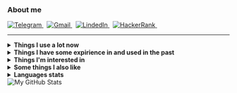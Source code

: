 ### About me
<p align="left">
  <a href="https://t.me/rabarbrablad" target="_blank">
    <picture>
      <source media="(prefers-color-scheme: dark)" srcset="https://img.shields.io/badge/telegram-2e3440.svg?&style=for-the-badge&logo=telegram">
      <source media="(prefers-color-scheme: light)"srcset="https://img.shields.io/badge/telegram-eceff4.svg?&style=for-the-badge&logo=telegram">
      <img alt="Telegram" src="https://img.shields.io/badge/telegram-eceff4.svg?&style=for-the-badge&logo=telegram">
    </picture>
  </a>&nbsp;
  <a href="mailto:rabarbrablad@gmail.com">
    <picture>
      <source media="(prefers-color-scheme: dark)" srcset="https://img.shields.io/badge/gmail-2e3440.svg?&style=for-the-badge&logo=gmail&logoColor=D14836">
      <source media="(prefers-color-scheme: light)"srcset="https://img.shields.io/badge/gmail-eceff4.svg?&style=for-the-badge&logo=gmail&logoColor=D14836">
      <img alt="Gmail" src="https://img.shields.io/badge/gmail-eceff4.svg?&style=for-the-badge&logo=gmail&logoColor=D14836">
    </picture>
  </a>&nbsp;
  <a href="https://www.linkedin.com/in/polina-simonenko" target="_blank">
    <picture>
      <source media="(prefers-color-scheme: dark)" srcset="https://img.shields.io/badge/linkedin-2e3440.svg?&style=for-the-badge&logo=linkedin&logoColor=0A66C2">
      <source media="(prefers-color-scheme: light)"srcset="https://img.shields.io/badge/linkedin-eceff4.svg?&style=for-the-badge&logo=linkedin&logoColor=0A66C2">
      <img alt="LindedIn" src="https://img.shields.io/badge/linkedin-eceff4.svg?&style=for-the-badge&logo=linkedin&logoColor=0A66C2">
    </picture>
  </a>&nbsp;
  <a href="https://www.hackerrank.com/rabarbrablad" target="_blank">
    <picture>
      <source media="(prefers-color-scheme: dark)" srcset="https://img.shields.io/badge/HackerRank-2e3440.svg?&style=for-the-badge&logo=hackerrank&logoColor=2fc966">
      <source media="(prefers-color-scheme: light)"srcset="https://img.shields.io/badge/HackerRank-eceff4.svg?&style=for-the-badge&logo=hackerrank&logoColor=2fc966">
      <img alt="HackerRank" src="https://img.shields.io/badge/HackerRank-eceff4.svg?&style=for-the-badge&logo=hackerrank&logoColor=2fc966">
    </picture>
  </a>&nbsp;
</p>
<hr/>

<details>
  <summary><b>Things I use a lot now</b></summary>
  <br/>
  <picture>
    <source media="(prefers-color-scheme: dark)" srcset="https://img.shields.io/badge/Python-2e3440.svg?&logo=python&logoColor=4382b4">
    <source media="(prefers-color-scheme: light)"srcset="https://img.shields.io/badge/Python-eceff4.svg?&logo=python&logoColor=4382b4">
    <img alt="Python" src="https://img.shields.io/badge/Python-2e3440.svg?&logo=python&logoColor=4382b4">
  </picture>
  <picture>
    <source media="(prefers-color-scheme: dark)" srcset="https://img.shields.io/badge/TypeScript-2e3440.svg?&logo=typescript&logoColor=3278c7">
    <source media="(prefers-color-scheme: light)"srcset="https://img.shields.io/badge/TypeScript-eceff4.svg?&logo=typescript&logoColor=3278c7">
    <img alt="TypeScript" src="https://img.shields.io/badge/TypeScript-2e3440.svg?&logo=typescript&logoColor=3278c7">
  </picture>
  <picture>
    <source media="(prefers-color-scheme: dark)" srcset="https://img.shields.io/badge/MongoDB-2e3440.svg?&logo=mongodb&logoColor=00ed64">
    <source media="(prefers-color-scheme: light)"srcset="https://img.shields.io/badge/MongoDB-eceff4.svg?&logo=mongodb&logoColor=00ed64">
    <img alt="MongoDB" src="https://img.shields.io/badge/MongoDB-eceff4.svg?&logo=mongodb&logoColor=00ed64">
  </picture>
  <picture>
    <source media="(prefers-color-scheme: dark)" srcset="https://img.shields.io/badge/Poetry-2e3440.svg?&logo=poetry&logoColor=018ce1">
    <source media="(prefers-color-scheme: light)"srcset="https://img.shields.io/badge/Poetry-eceff4.svg?&logo=poetry&logoColor=018ce1">
    <img alt="Poetry" src="https://img.shields.io/badge/Poetry-eceff4.svg?&logo=poetry&logoColor=018ce1">
  </picture>
  <br>
  <picture>
    <source media="(prefers-color-scheme: dark)" srcset="https://img.shields.io/badge/React-2e3440.svg?&logo=react&logoColor=4995ab">
    <source media="(prefers-color-scheme: light)"srcset="https://img.shields.io/badge/React-eceff4.svg?&logo=react&logoColor=4995ab">
    <img alt="React" src="https://img.shields.io/badge/React-eceff4.svg?&logo=react&logoColor=4995ab">
  </picture>
  <picture>
    <source media="(prefers-color-scheme: dark)" srcset="https://img.shields.io/badge/MUI-2e3440.svg?&logo=mui&logoColor=0080ff">
    <source media="(prefers-color-scheme: light)"srcset="https://img.shields.io/badge/MUI-eceff4.svg?&logo=mui&logoColor=0080ff">
    <img alt="MUI" src="https://img.shields.io/badge/MUI-eceff4.svg?&logo=mui&logoColor=0080ff">
  </picture>
  <picture>
    <source media="(prefers-color-scheme: dark)" srcset="https://img.shields.io/badge/Create%20React%20App-2e3440.svg?&logo=createreactapp&logoColor=09d3ad">
    <source media="(prefers-color-scheme: light)"srcset="https://img.shields.io/badge/Create%20React%20App-eceff4.svg?&logo=createreactapp&logoColor=09d3ad">
    <img alt="Create React App" src="https://img.shields.io/badge/Create%20React%20App-eceff4.svg?&logo=createreactapp&logoColor=09d3ad">
  </picture>
  <picture>
    <source media="(prefers-color-scheme: dark)" srcset="https://img.shields.io/badge/React%20Query-2e3440.svg?&logo=reactquery&logoColor=ff4154">
    <source media="(prefers-color-scheme: light)"srcset="https://img.shields.io/badge/React%20Query-eceff4.svg?&logo=reactquery&logoColor=ff4154">
    <img alt="ReactQuery" src="https://img.shields.io/badge/React%20Query-eceff4.svg?&logo=reactquery&logoColor=ff4154">
  </picture>
  <picture>
    <source media="(prefers-color-scheme: dark)" srcset="https://img.shields.io/badge/React%20Router-2e3440.svg?&logo=reactrouter&logoColor=white">
    <source media="(prefers-color-scheme: light)"srcset="https://img.shields.io/badge/React%20Router-eceff4.svg?&logo=reactrouter&logoColor=black">
    <img alt="ReactRouter" src="https://img.shields.io/badge/React%20Router-eceff4.svg?&logo=reactrouter&logoColor=white">
  </picture>
  <br>
  <picture>
    <source media="(prefers-color-scheme: dark)" srcset="https://img.shields.io/badge/Git-2e3440.svg?&logo=git&logoColor=f74d27">
    <source media="(prefers-color-scheme: light)"srcset="https://img.shields.io/badge/Git-eceff4.svg?&logo=git&logoColor=f74d27">
    <img alt="Git" src="https://img.shields.io/badge/Git-eceff4.svg?&logo=git&logoColor=f74d27">
  </picture>
  <picture>
    <source media="(prefers-color-scheme: dark)" srcset="https://img.shields.io/badge/GitHub-2e3440.svg?&logo=github&logoColor=white">
    <source media="(prefers-color-scheme: light)"srcset="https://img.shields.io/badge/GitHub-eceff4.svg?&logo=github&logoColor=black">
    <img alt="GitHub" src="https://img.shields.io/badge/GitHub-eceff4.svg?&logo=github&logoColor=white">
  </picture>
  <picture>
    <source media="(prefers-color-scheme: dark)" srcset="https://img.shields.io/badge/Github%20Actions-2e3440.svg?&logo=github-actions&logoColor=2088FF">
    <source media="(prefers-color-scheme: light)"srcset="https://img.shields.io/badge/Github%20Actions-eceff4.svg?&logo=github-actions&logoColor=2088FF">
    <img alt="GithubActions" src="https://img.shields.io/badge/Github%20Actions-eceff4.svg?&logo=github-actions&logoColor=2088FF">
  </picture>
  <br>
  <picture>
    <source media="(prefers-color-scheme: dark)" srcset="https://img.shields.io/badge/Docker-2e3440.svg?&logo=docker&logoColor=2496ED">
    <source media="(prefers-color-scheme: light)"srcset="https://img.shields.io/badge/Docker-eceff4.svg?&logo=docker&logoColor=2496ED">
    <img alt="Docker" src="https://img.shields.io/badge/Docker-eceff4.svg?&logo=docker&logoColor=2496ED">
  </picture>
  <picture>
    <source media="(prefers-color-scheme: dark)" srcset="https://img.shields.io/badge/Amazon%20AWS-2e3440.svg?&logo=amazon-aws&logoColor=FF9900">
    <source media="(prefers-color-scheme: light)"srcset="https://img.shields.io/badge/Amazon%20AWS-eceff4.svg?&logo=amazon-aws&logoColor=FF9900">
    <img alt="AWS" src="https://img.shields.io/badge/Amazon%20AWS-eceff4.svg?&logo=amazon-aws&logoColor=FF9900">
  </picture>
  <picture>
    <source media="(prefers-color-scheme: dark)" srcset="https://img.shields.io/badge/Firebase-2e3440.svg?&logo=firebase&logoColor=FFCA28">
    <source media="(prefers-color-scheme: light)"srcset="https://img.shields.io/badge/Firebase-eceff4.svg?&logo=firebase&logoColor=FFCA28">
    <img alt="Firebase" src="https://img.shields.io/badge/Firebase-eceff4.svg?&logo=firebase&logoColor=FFCA28">
  </picture>
  <br>
  <picture>
    <source media="(prefers-color-scheme: dark)" srcset="https://img.shields.io/badge/Bash-2e3440.svg?&logo=gnubash&logoColor=4EAA25">
    <source media="(prefers-color-scheme: light)"srcset="https://img.shields.io/badge/Bash-eceff4.svg?&logo=gnubash&logoColor=4EAA25">
    <img alt="Bash" src="https://img.shields.io/badge/Bash-eceff4.svg?&logo=gnubash&logoColor=4EAA25">
  </picture>
  <picture>
    <source media="(prefers-color-scheme: dark)" srcset="https://img.shields.io/badge/NodeJS-2e3440.svg?&logo=node.js&logoColor=339933">
    <source media="(prefers-color-scheme: light)"srcset="https://img.shields.io/badge/NodeJS-eceff4.svg?&logo=node.js&logoColor=339933">
    <img alt="NodeJS" src="https://img.shields.io/badge/NodeJS-eceff4.svg?&logo=node.js&logoColor=339933">
  </picture>
  <picture>
    <source media="(prefers-color-scheme: dark)" srcset="https://img.shields.io/badge/VS%20Code-2e3440.svg?&logo=visual-studio-code&logoColor=007ACC">
    <source media="(prefers-color-scheme: light)"srcset="https://img.shields.io/badge/VS%20Code-eceff4.svg?&logo=visual-studio-code&logoColor=007ACC">
    <img alt="VSCode" src="https://img.shields.io/badge/VS%20Code-eceff4.svg?&logo=visual-studio-code&logoColor=007ACC">
  </picture>
  <picture>
    <source media="(prefers-color-scheme: dark)" srcset="https://img.shields.io/badge/Insomnia-2e3440.svg?&logo=insomnia&logoColor=5e01d4">
    <source media="(prefers-color-scheme: light)"srcset="https://img.shields.io/badge/Insomnia-eceff4.svg?&logo=insomnia&logoColor=5e01d4">
    <img alt="Insomnia" src="https://img.shields.io/badge/Insomnia-eceff4.svg?&logo=insomnia&logoColor=5e01d4">
  </picture>  
</details>

<details>
  <summary><b>Things I have some expirience in and used in the past</b></summary>
  <br/>
  <picture>
    <source media="(prefers-color-scheme: dark)" srcset="https://img.shields.io/badge/Flask-2e3440.svg?&logo=flask&logoColor=white">
    <source media="(prefers-color-scheme: light)"srcset="https://img.shields.io/badge/Flask-eceff4.svg?&logo=flask&logoColor=black">
    <img alt="Flask" src="https://img.shields.io/badge/Flask-2e3440.svg?&logo=flask&logoColor=white">
  </picture>
  <picture>
    <source media="(prefers-color-scheme: dark)" srcset="https://img.shields.io/badge/FastAPI-2e3440.svg?&logo=fastapi&logoColor=009585">
    <source media="(prefers-color-scheme: light)"srcset="https://img.shields.io/badge/FastAPI-eceff4.svg?&logo=fastapi&logoColor=009585">
    <img alt="FastApi" src="https://img.shields.io/badge/FastAPI-2e3440.svg?&logo=fastapi&logoColor=009585">
  </picture>
  <picture>
    <source media="(prefers-color-scheme: dark)" srcset="https://img.shields.io/badge/SQLAlchemy-2e3440">
    <source media="(prefers-color-scheme: light)"srcset="https://img.shields.io/badge/SQLAlchemy-eceff4">
    <img alt="SQLAlchemy" src="https://img.shields.io/badge/SQLAlchemy-2e3440">
  </picture>
  <picture>
    <source media="(prefers-color-scheme: dark)" srcset="https://img.shields.io/badge/Pytest-2e3440.svg?&logo=pytest&logoColor=009fe4">
    <source media="(prefers-color-scheme: light)"srcset="https://img.shields.io/badge/Pytest-eceff4.svg?&logo=pytest&logoColor=009fe4">
    <img alt="Pytest" src="https://img.shields.io/badge/Pytest-2e3440.svg?&logo=pytest&logoColor=009fe4">
  </picture>
  <picture>
    <source media="(prefers-color-scheme: dark)" srcset="https://img.shields.io/badge/Selenium-2e3440.svg?&logo=selenium&logoColor=green">
    <source media="(prefers-color-scheme: light)"srcset="https://img.shields.io/badge/Selenium-eceff4.svg?&logo=selenium&logoColor=green">
    <img alt="Selenium" src="https://img.shields.io/badge/Selenium-2e3440.svg?&logo=selenium&logoColor=green">
  </picture>
  <picture>
    <source media="(prefers-color-scheme: dark)" srcset="https://img.shields.io/badge/Swagger-2e3440.svg?&logo=swagger&logoColor=green">
    <source media="(prefers-color-scheme: light)"srcset="https://img.shields.io/badge/Swagger-eceff4.svg?&logo=swagger&logoColor=green">
    <img alt="Swagger" src="https://img.shields.io/badge/Swagger-2e3440.svg?&logo=swagger&logoColor=green">
  </picture>
  <br>
  <picture>
    <source media="(prefers-color-scheme: dark)" srcset="https://img.shields.io/badge/Go-2e3440.svg?&logo=go&logoColor=007e9d">
    <source media="(prefers-color-scheme: light)"srcset="https://img.shields.io/badge/Go-eceff4.svg?&logo=go&logoColor=007e9d">
    <img alt="Go" src="https://img.shields.io/badge/Go-2e3440.svg?&logo=go&logoColor=007e9d">
  </picture>
  <picture>
    <source media="(prefers-color-scheme: dark)" srcset="https://img.shields.io/badge/Postgres-2e3440.svg?&logo=postgresql&logoColor=white">
    <source media="(prefers-color-scheme: light)"srcset="https://img.shields.io/badge/Postgres-eceff4.svg?&logo=postgresql&logoColor=black">
    <img alt="Postgres" src="https://img.shields.io/badge/Postgres-2e3440.svg?&logo=postgresql&logoColor=white">
  </picture>
  <picture>
    <source media="(prefers-color-scheme: dark)" srcset="https://img.shields.io/badge/SQLite-2e3440.svg?&logo=sqlite&logoColor=white">
    <source media="(prefers-color-scheme: light)"srcset="https://img.shields.io/badge/SQLite-eceff4.svg?&logo=sqlite&logoColor=black">
    <img alt="SQLite" src="https://img.shields.io/badge/SQLite-2e3440.svg?&logo=sqlite&logoColor=white">
  </picture>
  <picture>
    <source media="(prefers-color-scheme: dark)" srcset="https://img.shields.io/badge/Elasticsearch-2e3440.svg?&logo=elasticsearch&logoColor=005571">
    <source media="(prefers-color-scheme: light)"srcset="https://img.shields.io/badge/Elasticsearch-eceff4.svg?&logo=elasticsearch&logoColor=005571">
    <img alt="Elasticsearch" src="https://img.shields.io/badge/Elasticsearch-2e3440.svg?&logo=elasticsearch&logoColor=005571">
  </picture>
  <picture>
    <source media="(prefers-color-scheme: dark)" srcset="https://img.shields.io/badge/Redis-2e3440.svg?&logo=redis&logoColor=DC382D">
    <source media="(prefers-color-scheme: light)"srcset="https://img.shields.io/badge/Redis-eceff4.svg?&logo=redis&logoColor=DC382D">
    <img alt="Redis" src="https://img.shields.io/badge/Redis-2e3440.svg?&logo=redis&logoColor=DC382D">
  </picture>
  <br>
  <picture>
    <source media="(prefers-color-scheme: dark)" srcset="https://img.shields.io/badge/Vim-2e3440.svg?&logo=vim&logoColor=019733">
    <source media="(prefers-color-scheme: light)"srcset="https://img.shields.io/badge/Vim-eceff4.svg?&logo=vim&logoColor=019733">
    <img alt="Vim" src="https://img.shields.io/badge/Vim-2e3440.svg?&logo=vim&logoColor=019733">
  </picture>
  <picture>
    <source media="(prefers-color-scheme: dark)" srcset="https://img.shields.io/badge/-2e3440.svg?&logo=c&logoColor=A8B9CC">
    <source media="(prefers-color-scheme: light)"srcset="https://img.shields.io/badge/-eceff4.svg?&logo=c&logoColor=00599C">
    <img alt="C" src="https://img.shields.io/badge/-2e3440.svg?&logo=c&logoColor=A8B9CC">
  </picture>
  <picture>
    <source media="(prefers-color-scheme: dark)" srcset="https://img.shields.io/badge/C++-2e3440.svg?&logo=c%2B%2B&logoColor=00599C">
    <source media="(prefers-color-scheme: light)"srcset="https://img.shields.io/badge/C++-eceff4.svg?&logo=c%2B%2B&logoColor=00599C">
    <img alt="Cpp" src="https://img.shields.io/badge/C++-2e3440.svg?&logo=c%2B%2B&logoColor=00599C">
  </picture>
  <picture>
    <source media="(prefers-color-scheme: dark)" srcset="https://img.shields.io/badge/CMake-2e3440.svg?&logo=cmake&logoColor=064F8C">
    <source media="(prefers-color-scheme: light)"srcset="https://img.shields.io/badge/CMake-eceff4.svg?&logo=cmake&logoColor=064F8C">
    <img alt="CMake" src="https://img.shields.io/badge/CMake-2e3440.svg?&logo=cmake&logoColor=064F8C">
  </picture>
  <picture>
    <source media="(prefers-color-scheme: dark)" srcset="https://img.shields.io/badge/Qt-2e3440.svg?&logo=qt&logoColor=41CD52">
    <source media="(prefers-color-scheme: light)"srcset="https://img.shields.io/badge/Qt-eceff4.svg?&logo=qt&logoColor=41CD52">
    <img alt="Qt" src="https://img.shields.io/badge/Qt-2e3440.svg?&logo=qt&logoColor=41CD52">
  </picture>
  <picture>
    <source media="(prefers-color-scheme: dark)" srcset="https://img.shields.io/badge/Nginx-2e3440.svg?&logo=nginx&logoColor=269539">
    <source media="(prefers-color-scheme: light)"srcset="https://img.shields.io/badge/Nginx-eceff4.svg?&logo=nginx&logoColor=269539">
    <img alt="Nginx" src="https://img.shields.io/badge/Nginx-2e3440.svg?&logo=nginx&logoColor=269539">
  </picture>
  <br>
  <picture>
    <source media="(prefers-color-scheme: dark)" srcset="https://img.shields.io/badge/Pandas-2e3440.svg?&logo=pandas&logoColor=white">
    <source media="(prefers-color-scheme: light)"srcset="https://img.shields.io/badge/Pandas-eceff4.svg?&logo=pandas&logoColor=black">
    <img alt="Pandas" src="https://img.shields.io/badge/Pandas-2e3440.svg?&logo=pandas&logoColor=white">
  </picture>
  <picture>
    <source media="(prefers-color-scheme: dark)" srcset="https://img.shields.io/badge/Plotly-2e3440.svg?&logo=plotly&logoColor=3f4f75">
    <source media="(prefers-color-scheme: light)"srcset="https://img.shields.io/badge/Plotly-eceff4.svg?&logo=plotly&logoColor=3f4f75">
    <img alt="Plotly" src="https://img.shields.io/badge/Plotly-2e3440.svg?&logo=plotly&logoColor=3f4f75">
  </picture>
  <picture>
    <source media="(prefers-color-scheme: dark)" srcset="https://img.shields.io/badge/NumPy-2e3440.svg?&logo=numpy&logoColor=4eaccf">
    <source media="(prefers-color-scheme: light)"srcset="https://img.shields.io/badge/NumPy-eceff4.svg?&logo=numpy&logoColor=4eaccf">
    <img alt="NumPy" src="https://img.shields.io/badge/NumPy-2e3440.svg?&logo=numpy&logoColor=4eaccf">
  </picture>
  <picture>
    <source media="(prefers-color-scheme: dark)" srcset="https://img.shields.io/badge/Jupyter-2e3440.svg?&logo=jupyter&logoColor=f37727">
    <source media="(prefers-color-scheme: light)"srcset="https://img.shields.io/badge/Jupyter-eceff4.svg?&logo=jupyter&logoColor=f37727">
    <img alt="Jupyter" src="https://img.shields.io/badge/Jupyter-2e3440.svg?&logo=jupyter&logoColor=f37727">
  </picture>
</details>

<details>
  <summary><b>Things I'm interested in</b></summary>
  <br/>
  <picture>
    <source media="(prefers-color-scheme: dark)" srcset="https://img.shields.io/badge/Kubernetes-2e3440.svg?&logo=kubernetes&logoColor=326CE5">
    <source media="(prefers-color-scheme: light)"srcset="https://img.shields.io/badge/Kubernetes-eceff4.svg?&logo=kubernetes&logoColor=326CE5">
    <img alt="Kubernetes" src="https://img.shields.io/badge/Kubernetes-2e3440.svg?&logo=kubernetes&logoColor=326CE5">
  </picture>
  <picture>
    <source media="(prefers-color-scheme: dark)" srcset="https://img.shields.io/badge/Terraform-2e3440.svg?&logo=terraform&logoColor=7b42bc">
    <source media="(prefers-color-scheme: light)"srcset="https://img.shields.io/badge/Terraform-eceff4.svg?&logo=terraform&logoColor=7b42bc">
    <img alt="Terraform" src="https://img.shields.io/badge/Terraform-2e3440.svg?&logo=terraform&logoColor=7b42bc">
  </picture>
  <picture>
    <source media="(prefers-color-scheme: dark)" srcset="https://img.shields.io/badge/RabbitMQ-2e3440.svg?&logo=rabbitmq&logoColor=ff6701">
    <source media="(prefers-color-scheme: light)"srcset="https://img.shields.io/badge/RabbitMQ-eceff4.svg?&logo=rabbitmq&logoColor=ff6701">
    <img alt="RabbitMQ" src="https://img.shields.io/badge/RabbitMQ-2e3440.svg?&logo=rabbitmq&logoColor=ff6701">
  </picture>
  <picture>
    <source media="(prefers-color-scheme: dark)" srcset="https://img.shields.io/badge/Apache%20Kafka-2e3440.svg?&logo=apache-kafka&logoColor=white">
    <source media="(prefers-color-scheme: light)"srcset="https://img.shields.io/badge/Apache%20Kafka-eceff4.svg?&logo=apache-kafka&logoColor=black">
    <img alt="Kafka" src="https://img.shields.io/badge/Apache%20Kafka-2e3440.svg?&logo=apache-kafka&logoColor=white">
  </picture>
  <br>
  <picture>
    <source media="(prefers-color-scheme: dark)" srcset="https://img.shields.io/badge/WebAssembly-2e3440.svg?&logo=webassembly&logoColor=654FF0">
    <source media="(prefers-color-scheme: light)"srcset="https://img.shields.io/badge/WebAssembly-eceff4.svg?&logo=webassembly&logoColor=654FF0">
    <img alt="WebAssembly" src="https://img.shields.io/badge/WebAssembly-2e3440.svg?&logo=webassembly&logoColor=654FF0">
  </picture>
  <picture>
    <source media="(prefers-color-scheme: dark)" srcset="https://img.shields.io/badge/gRPC-2e3440.svg?&logo=google&logoColor=4285F4">
    <source media="(prefers-color-scheme: light)"srcset="https://img.shields.io/badge/gRPC-eceff4.svg?&logo=google&logoColor=4285F4">
    <img alt="GRPC" src="https://img.shields.io/badge/gRPC-2e3440.svg?&logo=google&logoColor=4285F4">
  </picture>
  <br>
  <picture>
    <source media="(prefers-color-scheme: dark)" srcset="https://img.shields.io/badge/Rust-2e3440.svg?&logo=rust&logoColor=black">
    <source media="(prefers-color-scheme: light)"srcset="https://img.shields.io/badge/Rust-eceff4.svg?&logo=rust&logoColor=black">
    <img alt="Rust" src="https://img.shields.io/badge/Rust-2e3440.svg?&logo=rust&logoColor=black">
  </picture>
  <picture>
    <source media="(prefers-color-scheme: dark)" srcset="https://img.shields.io/badge/Kotlin-2e3440.svg?&logo=kotlin&logoColor=7F52FF">
    <source media="(prefers-color-scheme: light)"srcset="https://img.shields.io/badge/Kotlin-eceff4.svg?&logo=kotlin&logoColor=7F52FF">
    <img alt="Kotlin" src="https://img.shields.io/badge/Kotlin-2e3440.svg?&logo=kotlin&logoColor=7F52FF">
  </picture>
</details>

<details>
  <summary><b>Some things I also like</b></summary>
  <br/>
  <picture>
    <source media="(prefers-color-scheme: dark)" srcset="https://img.shields.io/badge/Arch%20Linux-2e3440.svg?&logo=archlinux&logoColor=1793d1">
    <source media="(prefers-color-scheme: light)"srcset="https://img.shields.io/badge/Arch%20Linux-eceff4.svg?&logo=archlinux&logoColor=1793d1">
    <img alt="Arch" src="https://img.shields.io/badge/Arch%20Linux-2e3440.svg?&logo=archlinux&logoColor=1793d1">
  </picture>
  <picture>
    <source media="(prefers-color-scheme: dark)" srcset="https://img.shields.io/badge/dwm-2e3440.svg?&logo=dwm&logoColor=1793d1">
    <source media="(prefers-color-scheme: light)"srcset="https://img.shields.io/badge/dwm-eceff4.svg?&logo=dwm&logoColor=1793d1">
    <img alt="Dwm" src="https://img.shields.io/badge/dwm-2e3440.svg?&logo=dwm&logoColor=1793d1">
  </picture>
</details>

<details>
  <summary><b>Languages stats</b></summary>
  <br/>
  <picture align="left">
    <source media="(prefers-color-scheme: dark)" srcset="https://github-profile-summary-cards.vercel.app/api/cards/repos-per-language?username=rabarbra&theme=nord_dark">
    <source media="(prefers-color-scheme: light)"srcset="https://github-profile-summary-cards.vercel.app/api/cards/repos-per-language?username=rabarbra&theme=nord_bright">
    <img alt="Repos per language" src="https://github-profile-summary-cards.vercel.app/api/cards/repos-per-language?username=rabarbra&theme=nord_dark">
  </picture>
  <picture align="right">
    <source media="(prefers-color-scheme: dark)" srcset="https://github-profile-summary-cards.vercel.app/api/cards/most-commit-language?username=rabarbra&theme=nord_dark">
    <source media="(prefers-color-scheme: light)"srcset="https://github-profile-summary-cards.vercel.app/api/cards/most-commit-language?username=rabarbra&theme=nord_bright">
    <img alt="Most commit languages" src="https://github-profile-summary-cards.vercel.app/api/cards/most-commit-language?username=rabarbra&theme=nord_dark">
  </picture>
</details>

<picture>
  <source media="(prefers-color-scheme: dark)" srcset="https://github-profile-summary-cards.vercel.app/api/cards/profile-details?username=rabarbra&theme=nord_dark">
  <source media="(prefers-color-scheme: light)"srcset="https://github-profile-summary-cards.vercel.app/api/cards/profile-details?username=rabarbra&theme=nord_bright">
  <img alt="My GitHub Stats" src="https://github-profile-summary-cards.vercel.app/api/cards/profile-details?username=rabarbra&theme=nord_dark">
</picture>
